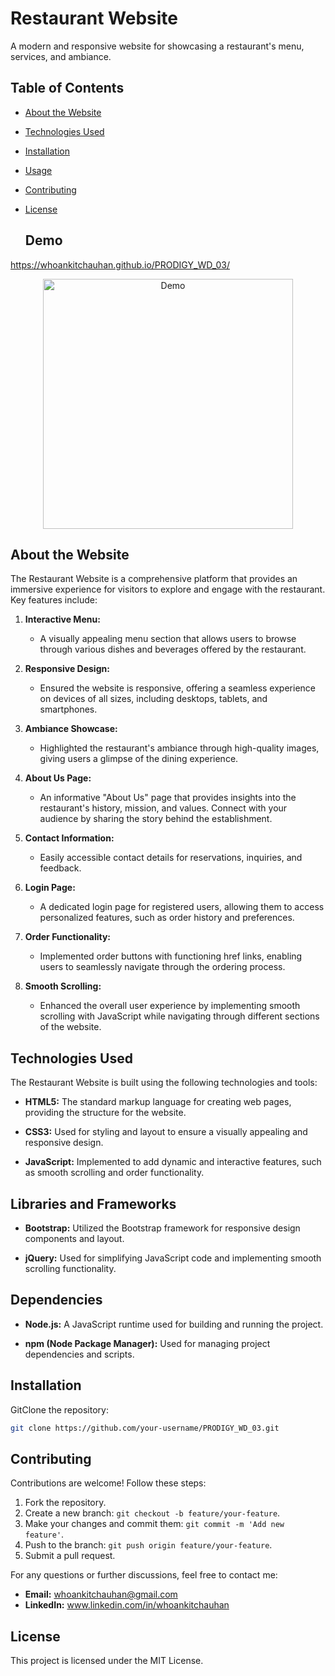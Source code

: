 # Restaurant Website

A modern and responsive website for showcasing a restaurant's menu, services, and ambiance.

## Table of Contents
- [About the Website](#about-the-website)
- [Technologies Used](#technologies-used)
- [Installation](#installation)
- [Usage](#usage)
- [Contributing](#contributing)
- [License](#license)


  ## Demo

https://whoankitchauhan.github.io/PRODIGY_WD_03/

<p align="center">
  <img src="./Demo_Overview.png" alt="Demo" width="400">
</p>

## About the Website

The Restaurant Website is a comprehensive platform that provides an immersive experience for visitors to explore and engage with the restaurant. Key features include:

1. **Interactive Menu:**
   - A visually appealing menu section that allows users to browse through various dishes and beverages offered by the restaurant.

2. **Responsive Design:**
   - Ensured the website is responsive, offering a seamless experience on devices of all sizes, including desktops, tablets, and smartphones.

3. **Ambiance Showcase:**
   - Highlighted the restaurant's ambiance through high-quality images, giving users a glimpse of the dining experience.

4. **About Us Page:**
   - An informative "About Us" page that provides insights into the restaurant's history, mission, and values. Connect with your audience by sharing the story behind the establishment.

5. **Contact Information:**
   - Easily accessible contact details for reservations, inquiries, and feedback.

6. **Login Page:**
   - A dedicated login page for registered users, allowing them to access personalized features, such as order history and preferences.

7. **Order Functionality:**
   - Implemented order buttons with functioning href links, enabling users to seamlessly navigate through the ordering process.

8. **Smooth Scrolling:**
   - Enhanced the overall user experience by implementing smooth scrolling with JavaScript while navigating through different sections of the website.

## Technologies Used

The Restaurant Website is built using the following technologies and tools:

- **HTML5:** The standard markup language for creating web pages, providing the structure for the website.

- **CSS3:** Used for styling and layout to ensure a visually appealing and responsive design.

- **JavaScript:** Implemented to add dynamic and interactive features, such as smooth scrolling and order functionality.

## Libraries and Frameworks

- **Bootstrap:** Utilized the Bootstrap framework for responsive design components and layout.

- **jQuery:** Used for simplifying JavaScript code and implementing smooth scrolling functionality.

## Dependencies

- **Node.js:** A JavaScript runtime used for building and running the project.

- **npm (Node Package Manager):** Used for managing project dependencies and scripts.

## Installation

GitClone the repository:

   ```bash
   git clone https://github.com/your-username/PRODIGY_WD_03.git
   ```

## Contributing

Contributions are welcome! Follow these steps:

1. Fork the repository.
2. Create a new branch: `git checkout -b feature/your-feature`.
3. Make your changes and commit them: `git commit -m 'Add new feature'`.
4. Push to the branch: `git push origin feature/your-feature`.
5. Submit a pull request.

For any questions or further discussions, feel free to contact me:

- **Email:** [whoankitchauhan@gmail.com](mailto:whoankitchauhan@gmail.com)
- **LinkedIn:** www.linkedin.com/in/whoankitchauhan

## License

This project is licensed under the MIT License.

